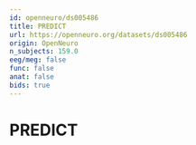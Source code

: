 ```yaml
---
id: openneuro/ds005486
title: PREDICT
url: https://openneuro.org/datasets/ds005486
origin: OpenNeuro
n_subjects: 159.0
eeg/meg: false
func: false
anat: false
bids: true
---
```


# PREDICT
